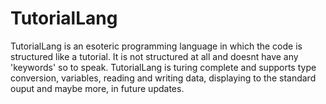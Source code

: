 # TutorialLang
TutorialLang is an esoteric programming language in which the code is structured like a tutorial. It is not structured at all and doesnt have any 'keywords' so to speak. TutorialLang is turing complete and supports type conversion, variables, reading and writing data, displaying to the standard ouput and maybe more, in future updates.
